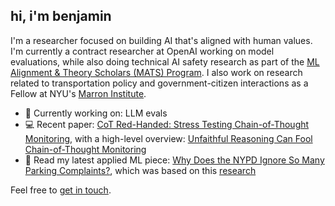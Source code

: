 ## hi, i'm benjamin

I'm a researcher focused on building AI that's aligned with human values. I'm currently a contract researcher at OpenAI working on model evaluations, while also doing technical AI safety research as part of the [ML Alignment & Theory Scholars (MATS) Program](https://www.matsprogram.org). I also work on research related to transportation policy and government-citizen interactions as a Fellow at NYU's [Marron Institute](https://marroninstitute.nyu.edu/). 

- 🌱 Currently working on: LLM evals
- 💻 Recent paper: [CoT Red-Handed: Stress Testing Chain-of-Thought Monitoring](https://arxiv.org/abs/2505.23575), with a high-level overview: [Unfaithful Reasoning Can Fool Chain-of-Thought Monitoring](https://www.alignmentforum.org/posts/QYAfjdujzRv8hx6xo/unfaithful-reasoning-can-fool-chain-of-thought-monitoring)
- 🚦 Read my latest applied ML piece: [Why Does the NYPD Ignore So Many Parking Complaints?](https://www.vitalcitynyc.org/articles/illegal-parking-and-failed-governance-ai-study-of-nypd-enforcement), which was based on this [research](https://www.sciencedirect.com/science/article/abs/pii/S026427512500592X)

Feel free to [get in touch](mailto:github@benjaminarnav.com).
